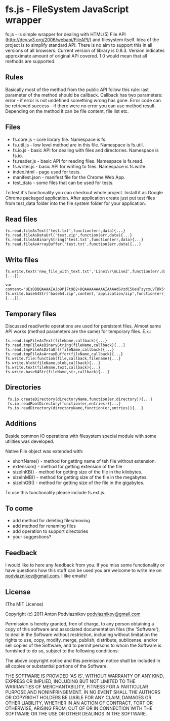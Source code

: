 # fs.js - FileSystem JavaScript wrapper
fs.js - is simple wrapper for dealing with HTML(5) File API (http://dev.w3.org/2006/webapi/FileAPI/) and filesystem itself.
Idea of the project is to simplify standard API. There is no aim to support this in all versions of all browsers.
Current version of library is 0.8.3. Version indicates approximate amount of original API covered. 1.0 would mean that all
methods are supported.

## Rules
Basically most of the method from the public API follow this rule:
last parameter of the method should be callback. Callback has two parameters:
	error - if error is not undefined something wrong has gone. Error code can be retrieved
	success - if there were no error you can use method result. Depending on the method it can be file content, file list etc.

## Files

 - fs.core.js - core library file. Namespace is fs.
 - fs.util.js - low level method are in this file. Namespace is fs.util.
 - fs.io.js - basic API for dealing with files and directories. Namespace is fs.io.
 - fs.reader.js - basic API for reading files. Namespace is fs.read.
 - fs.writer.js - basic API for writing to files. Namespace is fs.write.
 - index.html - page used for tests.
 - manifest.json - manifest file for the Chrome Web App.
 - test_data - some files that can be used for tests.

To test it's functionality you can checkout whole project. Install it as Google Chrome packaged application.
After application create just put test files from test_data folder into the file system folder for your application.

## Read files
    fs.read.fileAsText('test.txt',function(err,data){...}
    fs.read.fileAsDataUrl('test.zip',function(err,data){...}
    fs.read.fileAsBinaryString('test.txt',function(err,data){...}
    fs.read.fileAsArrayBuffer('test.txt',function(err,data){...}

## Write files
    fs.write.text('new_file_with_text.txt','Line1\r\nLine2',function(err,data){...});

    var content='UEsDBBQAAAAIAJp9Pj7t9B2+DQAAAA4AAAAIAAAAdGVzdC50eHTzycxLVTDk5fIB0UYAUEsBAhQAFAAAAAgAmn0+Pu30Hb4NAAAADgAAAAgAAAAAAAAAAQAgAAAAAAAAAHRlc3QudHh0UEsFBgAAAAABAAEANgAAADMAAAAAAA==';
    fs.write.base64Str('base64.zip',content,'application/zip',function(err,data){...});

## Temporary files
Discussed read/write operations are used for persistent files. Almost same API works (method parameters are the same)
for temporary files. E.x.:

    fs.read.tmpFileAsText(fileName,callback){...}
    fs.read.tmpFileAsBinaryString(fileName,callback){...}
    fs.read.tmpFileAsDataUrl(fileName,callback){...}
    fs.read.tmpFileAsArrayBuffer(fileName,callback){...}
    fs.write.file:function(file,callback,filename){...}
    fs.write.blob(fileName,blob,callback){...}
    fs.write.text(fileName,text,callback){...}
    fs.write.base64Str(fileName,str,callback){...}

## Directories
     fs.io.createDirectory(directoryName,function(er,directory)){...}
     fs.io.readRootDirectory(function(er,entries)){...}
     fs.io.readDirectory(directoryName,function(er,entries)){...}

## Additions
Beside common IO operations with filesystem special module with some utilities was developed.

Native File object was extended with:

 - shortName() - method for getting name of teh file without extension.
 - extension() - method for getting extension of the file
 - sizeInKB() - method for getting size of the file in the kilobytes.
 - sizeInMB() - method for getting size of the file in the megabytes.
 - sizeInGB() - method for getting size of the file in the gigabytes.

To use this functionality please include fs.ext.js.

## To come
 - add method for deleting files/moving
 - add method for renaming files
 - add operation to support directories
 - your suggestions?

## Feedback
I would like to here any feedback from you. If you miss some functionality or have questions how this stuff can be used
you are welcome to write me on podviaznikov@gmail.com. I like emails!

## License

(The MIT License)

Copyright (c) 2011 Anton Podviaznikov <podviaznikov@gmail.com>

Permission is hereby granted, free of charge, to any person obtaining a copy of this software and associated documentation files (the 'Software'), to deal in the Software without restriction, including without limitation the rights to use, copy, modify, merge, publish, distribute, sublicense, and/or sell copies of the Software, and to permit persons to whom the Software is furnished to do so, subject to the following conditions:

The above copyright notice and this permission notice shall be included in all copies or substantial portions of the Software.

THE SOFTWARE IS PROVIDED 'AS IS', WITHOUT WARRANTY OF ANY KIND, EXPRESS OR IMPLIED, INCLUDING BUT NOT LIMITED TO THE WARRANTIES OF MERCHANTABILITY, FITNESS FOR A PARTICULAR PURPOSE AND NONINFRINGEMENT. IN NO EVENT SHALL THE AUTHORS OR COPYRIGHT HOLDERS BE LIABLE FOR ANY CLAIM, DAMAGES OR OTHER LIABILITY, WHETHER IN AN ACTION OF CONTRACT, TORT OR OTHERWISE, ARISING FROM, OUT OF OR IN CONNECTION WITH THE SOFTWARE OR THE USE OR OTHER DEALINGS IN THE SOFTWARE.
